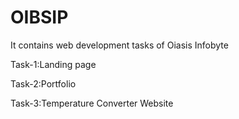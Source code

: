 # OIBSIP
It contains web development tasks of Oiasis Infobyte

Task-1:Landing page

Task-2:Portfolio

Task-3:Temperature Converter Website
